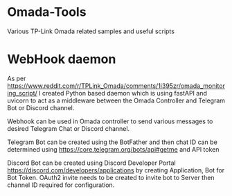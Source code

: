 # Omada-Tools
Various TP-Link Omada related samples and useful scripts

# WebHook daemon
As per https://www.reddit.com/r/TPLink_Omada/comments/1i395zr/omada_monitoring_script/ I created Python based daemon which is using fastAPI and uvicorn to act as a middleware between the Omada Controller and Telegram Bot or Discord channel.

Webhook can be used in Omada controller to send various messages to desired Telegram Chat or Discord channel.

Telegram Bot can be created using the BotFather and then chat ID can be determined using https://core.telegram.org/bots/api#getme and API token

Discord Bot can be created using Discord Developer Portal https://discord.com/developers/applications by creating Application, Bot for Bot Token.
OAuth2 invite needs to be created to invite bot to Server then channel ID required for configuration.
